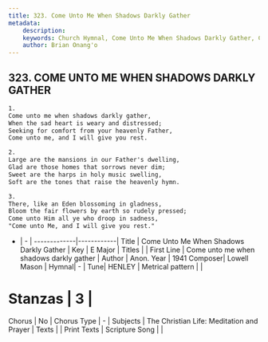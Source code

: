```yaml
---
title: 323. Come Unto Me When Shadows Darkly Gather
metadata:
    description: 
    keywords: Church Hymnal, Come Unto Me When Shadows Darkly Gather, Come unto me when shadows darkly gather, 
    author: Brian Onang'o
---
```



## 323. COME UNTO ME WHEN SHADOWS DARKLY GATHER

```txt
1.
Come unto me when shadows darkly gather, 
When the sad heart is weary and distressed; 
Seeking for comfort from your heavenly Father, 
Come unto me, and I will give you rest. 

2.
Large are the mansions in our Father's dwelling, 
Glad are those homes that sorrows never dim; 
Sweet are the harps in holy music swelling, 
Soft are the tones that raise the heavenly hymn. 

3.
There, like an Eden blossoming in gladness, 
Bloom the fair flowers by earth so rudely pressed; 
Come unto Him all ye who droop in sadness, 
"Come unto Me, and I will give you rest."
```

- |   -  |
-------------|------------|
Title | Come Unto Me When Shadows Darkly Gather |
Key | E Major |
Titles |  |
First Line | Come unto me when shadows darkly gather |
Author | Anon.
Year | 1941
Composer| Lowell Mason |
Hymnal|  - |
Tune| HENLEY |
Metrical pattern | |
# Stanzas | 3 |
Chorus | No |
Chorus Type | - |
Subjects | The Christian Life: Meditation and Prayer |
Texts |  |
Print Texts | 
Scripture Song |  |
  
